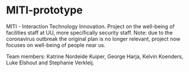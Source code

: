 # MITI-prototype

MITI - Interaction Technology Innovation. Project on the well-being of facilities staff at UU, more specifically security staff.
Note: due to the coronavirus outbreak the original plan is no longer relevant, project now focuses on well-being of people near us.

Team members: Katrine Nordeide Kuiper, George Harja, Kelvin Koenders, Luke Elshout and Stephanie Verkleij.

